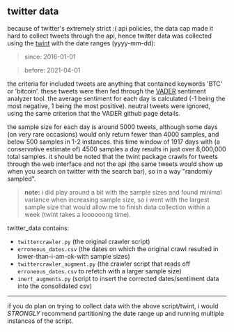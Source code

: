 ## twitter data
because of twitter's extremely strict :( api policies, the data cap made it hard to collect tweets through the api, hence twitter data was collected using the [twint](https://github.com/twintproject/twint/wiki) with the date ranges (yyyy-mm-dd):
> since: 2016-01-01

> before: 2021-04-01

the criteria for included tweets are anything that contained keywords 'BTC' or 'bitcoin'. these tweets were then fed through the [VADER](https://github.com/cjhutto/vaderSentiment) sentiment analyzer tool. the average sentiment for each day is calculated (-1 being the most negative, 1 being the most positive). neutral tweets were ignored, using the same criterion that the VADER github page details.

the sample size for each day is around 5000 tweets, although some days (on very rare occasions) would only return fewer than 4000 samples, and below 500 samples in 1-2 instances. this time window of 1917 days with (a conservative estimate of) 4500 samples a day results in just over 8,000,000 total samples. it should be noted that the twint package crawls for tweets through the web interface and not the api (the same tweets would show up when you search on twitter with the search bar), so in a way "randomly sampled". 

>**note:** i did play around a bit with the sample sizes and found minimal variance when increasing sample size, so i went with the largest sample size that would allow me to finish data collection within a week (twint takes a loooooong time).

twitter_data contains:
- `twittercrawler.py` (the original crawler script)
- `erroneous_dates.csv` (the dates on which the original crawl resulted in lower-than-i-am-ok-with sample sizes)
- `twittercrawler_augment.py` (the crawler script that reads off `erroneous_dates.csv` to refetch with a larger sample size)
- `inert_augments.py` (script to insert the corrected dates/sentiment data into the consolidated csv)


***

if you do plan on trying to collect data with the above script/twint, i would *STRONGLY* recommend partitioning the date range up and running multiple instances of the script.
